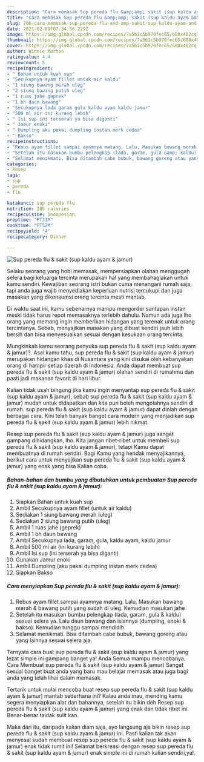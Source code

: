```yaml
---
description: "Cara memasak Sup pereda flu &amp;amp; sakit (sup kaldu ayam &amp;amp; jamur) yang lezat dan Mudah Dibuat"
title: "Cara memasak Sup pereda flu &amp;amp; sakit (sup kaldu ayam &amp;amp; jamur) yang lezat dan Mudah Dibuat"
slug: 706-cara-memasak-sup-pereda-flu-and-amp-sakit-sup-kaldu-ayam-and-amp-jamur-yang-lezat-dan-mudah-dibuat
date: 2021-02-09T07:34:36.229Z
image: https://img-global.cpcdn.com/recipes/7a561c5b970fec65/680x482cq70/sup-pereda-flu-sakit-sup-kaldu-ayam-jamur-foto-resep-utama.jpg
thumbnail: https://img-global.cpcdn.com/recipes/7a561c5b970fec65/680x482cq70/sup-pereda-flu-sakit-sup-kaldu-ayam-jamur-foto-resep-utama.jpg
cover: https://img-global.cpcdn.com/recipes/7a561c5b970fec65/680x482cq70/sup-pereda-flu-sakit-sup-kaldu-ayam-jamur-foto-resep-utama.jpg
author: Winnie Morton
ratingvalue: 4.4
reviewcount: 5
recipeingredient:
- " Bahan untuk kuah sup"
- "Secukupnya ayam fillet untuk air kaldu"
- "1 siung bawang merah uleg"
- "2 siung bawang putih uleg"
- "1 ruas jahe geprek"
- "1 bh daun bawang"
- "Secukupnya lada garam gula kaldu ayam kaldu jamur"
- "500 ml air ini kurang lebih"
- " Isi sup ini terserah ya bisa diganti"
- " Jamur enoki"
- " Dumpling aku pakai dumpling instan merk cedea"
- " Bakso"
recipeinstructions:
- "Rebus ayam fillet sampai ayamnya matang. Lalu, Masukan bawang merah &amp; bawang putih yang sudah di uleg. Kemudian masukan jahe"
- "Setelah itu masukan bumbu pelengkap (lada, garam, gula &amp; kaldu) sesuai selera ya. Lalu daun bawang dan isiannya (dumpling, enoki &amp; bakso). Kemudian tunggu sampai mendidih"
- "Selamat menikmati. Bisa ditambah cabe bubuk, bawang goreng atau yang lainnya sesuai selera aja."
categories:
- Resep
tags:
- sup
- pereda
- flu

katakunci: sup pereda flu 
nutrition: 205 calories
recipecuisine: Indonesian
preptime: "PT31M"
cooktime: "PT52M"
recipeyield: "4"
recipecategory: Dinner

---
```



![Sup pereda flu &amp; sakit (sup kaldu ayam &amp; jamur)](https://img-global.cpcdn.com/recipes/7a561c5b970fec65/680x482cq70/sup-pereda-flu-sakit-sup-kaldu-ayam-jamur-foto-resep-utama.jpg)

Selaku seorang yang hobi memasak, mempersiapkan olahan menggugah selera bagi keluarga tercinta merupakan hal yang membahagiakan untuk kamu sendiri. Kewajiban seorang istri bukan cuma menangani rumah saja, tapi anda juga wajib menyediakan keperluan nutrisi tercukupi dan juga masakan yang dikonsumsi orang tercinta mesti mantab.

Di waktu  saat ini, kamu sebenarnya mampu mengorder santapan instan meski tidak harus repot memasaknya terlebih dahulu. Namun ada juga lho orang yang memang ingin memberikan hidangan yang terenak untuk orang tercintanya. Sebab, menyajikan masakan yang dibuat sendiri jauh lebih bersih dan bisa menyesuaikan sesuai dengan kesukaan orang tercinta. 



Mungkinkah kamu seorang penyuka sup pereda flu &amp; sakit (sup kaldu ayam &amp; jamur)?. Asal kamu tahu, sup pereda flu &amp; sakit (sup kaldu ayam &amp; jamur) merupakan hidangan khas di Nusantara yang kini disukai oleh kebanyakan orang di hampir setiap daerah di Indonesia. Anda dapat membuat sup pereda flu &amp; sakit (sup kaldu ayam &amp; jamur) olahan sendiri di rumahmu dan pasti jadi makanan favorit di hari libur.

Kalian tidak usah bingung jika kamu ingin menyantap sup pereda flu &amp; sakit (sup kaldu ayam &amp; jamur), sebab sup pereda flu &amp; sakit (sup kaldu ayam &amp; jamur) mudah untuk didapatkan dan kita pun boleh mengolahnya sendiri di rumah. sup pereda flu &amp; sakit (sup kaldu ayam &amp; jamur) dapat diolah dengan berbagai cara. Kini telah banyak banget cara modern yang menjadikan sup pereda flu &amp; sakit (sup kaldu ayam &amp; jamur) lebih nikmat.

Resep sup pereda flu &amp; sakit (sup kaldu ayam &amp; jamur) juga sangat gampang dihidangkan, lho. Kita jangan ribet-ribet untuk membeli sup pereda flu &amp; sakit (sup kaldu ayam &amp; jamur), tetapi Kamu dapat membuatnya di rumah sendiri. Bagi Kamu yang hendak menyajikannya, berikut cara untuk menyajikan sup pereda flu &amp; sakit (sup kaldu ayam &amp; jamur) yang enak yang bisa Kalian coba.

<!--inarticleads1-->

##### Bahan-bahan dan bumbu yang dibutuhkan untuk pembuatan Sup pereda flu &amp; sakit (sup kaldu ayam &amp; jamur):

1. Siapkan  Bahan untuk kuah sup
1. Ambil Secukupnya ayam fillet (untuk air kaldu)
1. Sediakan 1 siung bawang merah (uleg)
1. Sediakan 2 siung bawang putih (uleg)
1. Ambil 1 ruas jahe (geprek)
1. Ambil 1 bh daun bawang
1. Ambil Secukupnya lada, garam, gula, kaldu ayam, kaldu jamur
1. Ambil 500 ml air (ini kurang lebih)
1. Ambil  Isi sup (ini terserah ya bisa diganti)
1. Gunakan  Jamur enoki
1. Ambil  Dumpling (aku pakai dumpling instan merk cedea)
1. Siapkan  Bakso




<!--inarticleads2-->

##### Cara menyiapkan Sup pereda flu &amp; sakit (sup kaldu ayam &amp; jamur):

1. Rebus ayam fillet sampai ayamnya matang. Lalu, Masukan bawang merah &amp; bawang putih yang sudah di uleg. Kemudian masukan jahe
1. Setelah itu masukan bumbu pelengkap (lada, garam, gula &amp; kaldu) sesuai selera ya. Lalu daun bawang dan isiannya (dumpling, enoki &amp; bakso). Kemudian tunggu sampai mendidih
1. Selamat menikmati. Bisa ditambah cabe bubuk, bawang goreng atau yang lainnya sesuai selera aja.




Ternyata cara buat sup pereda flu &amp; sakit (sup kaldu ayam &amp; jamur) yang lezat simple ini gampang banget ya! Anda Semua mampu mencobanya. Cara Membuat sup pereda flu &amp; sakit (sup kaldu ayam &amp; jamur) Sangat sesuai banget buat anda yang baru mau belajar memasak atau juga bagi anda yang telah lihai dalam memasak.

Tertarik untuk mulai mencoba buat resep sup pereda flu &amp; sakit (sup kaldu ayam &amp; jamur) mantab sederhana ini? Kalau anda mau, mending kamu segera menyiapkan alat dan bahannya, setelah itu bikin deh Resep sup pereda flu &amp; sakit (sup kaldu ayam &amp; jamur) yang enak dan tidak ribet ini. Benar-benar taidak sulit kan. 

Maka dari itu, daripada kalian diam saja, ayo langsung aja bikin resep sup pereda flu &amp; sakit (sup kaldu ayam &amp; jamur) ini. Pasti kalian tak akan menyesal sudah membuat resep sup pereda flu &amp; sakit (sup kaldu ayam &amp; jamur) enak tidak rumit ini! Selamat berkreasi dengan resep sup pereda flu &amp; sakit (sup kaldu ayam &amp; jamur) enak simple ini di rumah kalian sendiri,ya!.

